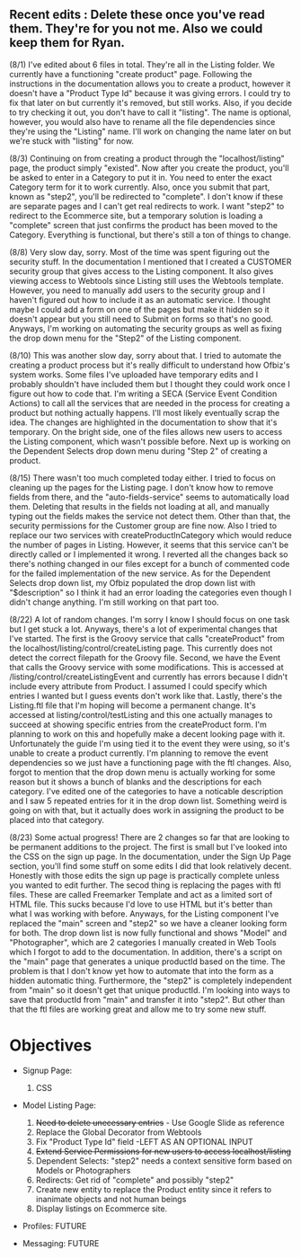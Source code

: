 ## Recent edits : Delete these once you've read them. They're for you not me. Also we could keep them for Ryan.
(8/1)
I've edited about 6 files in total. They're all in the Listing folder. We currently have a functioning "create product" page. Following the instructions in the documentation allows you to create a product, however it doesn't have a "Product Type Id" because it was giving errors. I could try to fix that later on but currently it's removed, but still works. Also, if you decide to try checking it out, you don't have to call it "listing". The name is optional, however, you would also have to rename all the file dependencies since they're using the "Listing" name. I'll work on changing the name later on but we're stuck with "listing" for now.

(8/3)
Continuing on from creating a product through the "localhost/listing" page, the product simply "existed". Now after you create the product, you'll be asked to enter in a Category to put it in. You need to enter the exact Category term for it to work currently. Also, once you submit that part, known as "step2", you'll be redirected to "complete". I don't know if these are separate pages and I can't get real redirects to work. I want "step2" to redirect to the Ecommerce site, but a temporary solution is loading a "complete" screen that just confirms the product has been moved to the Category. Everything is functional, but there's still a ton of things to change.

(8/8)
Very slow day, sorry. Most of the time was spent figuring out the security stuff. In the documentation I mentioned that I created a CUSTOMER security group that gives access to the Listing component. It also gives viewing access to Webtools since Listing still uses the Webtools template. However, you need to manually add users to the security group and I haven't figured out how to include it as an automatic service. I thought maybe I could add a form on one of the pages but make it hidden so it doesn't appear but you still need to Submit on forms so that's no good. Anyways, I'm working on automating the security groups as well as fixing the drop down menu for the "Step2" of the Listing component.

(8/10)
This was another slow day, sorry about that. I tried to automate the creating a product process but it's really difficult to understand how Ofbiz's system works. Some files I've uploaded have temporary edits and I probably shouldn't have included them but I thought they could work once I figure out how to code that. I'm writing a SECA (Service Event Condition Actions) to call all the services that are needed in the process for creating a product but nothing actually happens. I'll most likely eventually scrap the idea. The changes are highlighted in the documentation to show that it's temporary. On the bright side, one of the files allows new users to access the Listing component, which wasn't possible before. Next up is working on the Dependent Selects drop down menu during "Step 2" of creating a product.

(8/15)
There wasn't too much completed today either. I tried to focus on cleaning up the pages for the Listing page. I don't know how to remove fields from there, and the "auto-fields-service" seems to automatically load them. Deleting that results in the fields not loading at all, and manually typing out the fields makes the service not detect them. Other than that, the security permissions for the Customer group are fine now. Also I tried to replace our two services with createProductInCategory which would reduce the number of pages in Listing. However, it seems that this service can't be directly called or I implemented it wrong. I reverted all the changes back so there's nothing changed in our files except for a bunch of commented code for the failed implementation of the new service. As for the Dependent Selects drop down list, my Ofbiz populated the drop down list with "$description" so I think it had an error loading the categories even though I didn't change anything. I'm still working on that part too.

(8/22)
A lot of random changes. I'm sorry I know I should focus on one task but I get stuck a lot. Anyways, there's a lot of experimental changes that I've started. The first is the Groovy service that calls "createProduct" from the localhost/listing/control/createListing page. This currently does not detect the correct filepath for the Groovy file. Second, we have the Event that calls the Groovy service with some modifications. This is accessed at /listing/control/createListingEvent and currently has errors because I didn't include every attribute from Product. I assumed I could specify which entries I wanted but I guess events don't work like that. Lastly, there's the Listing.ftl file that I'm hoping will become a permanent change. It's accessed at listing/control/testListing and this one actually manages to succeed at showing specific entries from the createProduct form. I'm planning to work on this and hopefully make a decent looking page with it. Unfortunately the guide I'm using tied it to the event they were using, so it's unable to create a product currently. I'm planning to remove the event dependencies so we just have a functioning page with the ftl changes. Also, forgot to mention that the drop down menu is actually working for some reason but it shows a bunch of blanks and the descriptions for each category. I've edited one of the categories to have a noticable description and I saw 5 repeated entries for it in the drop down list. Something weird is going on with that, but it actually does work in assigning the product to be placed into that category.

(8/23)
Some actual progress! There are 2 changes so far that are looking to be permanent additions to the project. The first is small but I've looked into the CSS on the sign up page. In the documentation, under the Sign Up Page section, you'll find some stuff on some edits I did that look relatively decent. Honestly with those edits the sign up page is practically complete unless you wanted to edit further. The secod thing is replacing the pages with ftl files. These are called Freemarker Template and act as a limited sort of HTML file. This sucks because I'd love to use HTML but it's better than what I was working with before. Anyways, for the Listing component I've replaced the "main" screen and "step2" so we have a cleaner looking form for both. The drop down list is now fully functional and shows "Model" and "Photographer", which are 2 categories I manually created in Web Tools which I forgot to add to the documentation. In addition, there's a script on the "main" page that generates a unique productId based on the time. The problem is that I don't know yet how to automate that into the form as a hidden automatic thing. Furthermore, the "step2" is completely independent from "main" so it doesn't get that unique productId. I'm looking into ways to save that productId from "main" and transfer it into "step2". But other than that the ftl files are working great and allow me to try some new stuff.


# Objectives

* Signup Page:
  1. CSS

* Model Listing Page:
  1. ~~Need to delete unecessary entries~~ - Use Google Slide as reference
  2. Replace the Global Decorator from Webtools
  3. Fix "Product Type Id" field -LEFT AS AN OPTIONAL INPUT
  4. ~~Extend Service Permissions for new users to access localhost/listing~~ 
  5. Dependent Selects: "step2" needs a context sensitive form based on Models or Photographers
  6. Redirects: Get rid of "complete" and possibly "step2"
  7. Create new entity to replace the Product entity since it refers to inanimate objects and not human beings
  8. Display listings on Ecommerce site.

* Profiles: FUTURE

* Messaging: FUTURE
